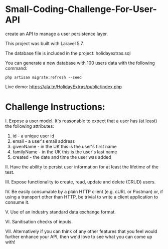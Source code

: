 # Small-Coding-Challenge-For-User-API

create an API to manage a user persistence layer.

This project was built with Laravel 5.7.

The database file is included in the project: holidayextras.sql

You can generate a new database with 100 users data with the following command: 
```
php artisan migrate:refresh --seed
```

Live demo: https://ala.tn/HolidayExtras/public/index.php

# Challenge Instructions:

I. Expose a user model. It's reasonable to expect that a user has (at least) the following attributes:
1. id - a unique user id
2. email - a user's email address
3. givenName - in the UK this is the user's first name
4. familyName - in the UK this is the user's last name
5. created - the date and time the user was added

II. Have the ability to persist user information for at least the lifetime of the test.

III. Expose functionality to create, read, update and delete (CRUD) users.

IV. Be easily consumable by a plain HTTP client (e.g. cURL or Postman) or, if using a transport other than HTTP, be trivial to write a client application to consume it.

V. Use of an industry standard data exchange format.

VI. Sanitisation checks of inputs.

VII. Alternatively if you can think of any other features that you feel would further enhance your API, then we'd love to see what you can come up with!
